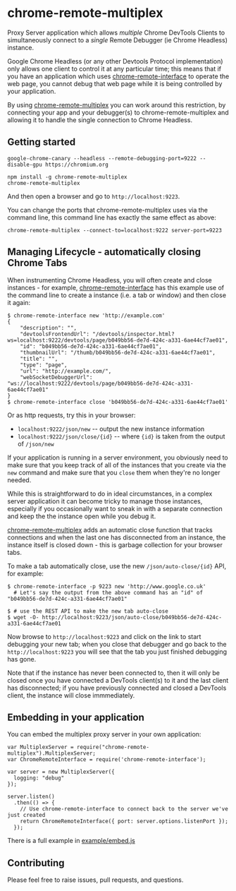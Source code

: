 # chrome-remote-multiplex
Proxy Server application which allows *multiple* Chrome DevTools Clients to simultaneously connect to a *single* Remote Debugger 
(ie Chrome Headless) instance.

Google Chrome Headless (or any other Devtools Protocol implementation) only allows one client to control
it at any particular time; this means that if you have an application which uses 
[chrome-remote-interface](https://github.com/cyrus-and/chrome-remote-interface)
to operate the web page, you cannot debug that web page while it is being controlled by your application.

By using [chrome-remote-multiplex](https://github.com/johnspackman/chrome-remote-multiplex) you can work 
around this restriction, by connecting your app and your debugger(s) to chrome-remote-multiplex and allowing 
it to handle the single connection to Chrome Headless. 
 

## Getting started
```
google-chrome-canary --headless --remote-debugging-port=9222 --disable-gpu https://chromium.org

npm install -g chrome-remote-multiplex
chrome-remote-multiplex
```

And then open a browser and go to `http://localhost:9223`.

You can change the ports that chrome-remote-multiplex uses via the command line, this command line has exactly the same effect as above:

```
chrome-remote-multiplex --connect-to=localhost:9222 server-port=9223
```


## Managing Lifecycle - automatically closing Chrome Tabs
When instrumenting Chrome Headless, you will often create and close instances - for example, [chrome-remote-interface](https://github.com/cyrus-and/chrome-remote-interface)
has this example use of the command line to create a instance (i.e. a tab or window) and then close it again:

```
$ chrome-remote-interface new 'http://example.com'
{
    "description": "",
    "devtoolsFrontendUrl": "/devtools/inspector.html?ws=localhost:9222/devtools/page/b049bb56-de7d-424c-a331-6ae44cf7ae01",
    "id": "b049bb56-de7d-424c-a331-6ae44cf7ae01",
    "thumbnailUrl": "/thumb/b049bb56-de7d-424c-a331-6ae44cf7ae01",
    "title": "",
    "type": "page",
    "url": "http://example.com/",
    "webSocketDebuggerUrl": "ws://localhost:9222/devtools/page/b049bb56-de7d-424c-a331-6ae44cf7ae01"
}
$ chrome-remote-interface close 'b049bb56-de7d-424c-a331-6ae44cf7ae01'
```

Or as http requests, try this in your browser:
- `localhost:9222/json/new` -- output the new instance information
- `localhost:9222/json/close/{id}` -- where `{id}` is taken from the output of `/json/new` 

If your application is running in a server environment, you obviously need to make sure that you keep track of all of the
instances that you create via the `new` command and make sure that you `close` them when they're no longer needed.

While this is straightforward to do in ideal circumstances, in a complex server application it can become tricky to manage
those instances, especially if you occasionally want to sneak in with a separate connection and keep the the instance open 
while you debug it.

[chrome-remote-multiplex](https://github.com/johnspackman/chrome-remote-multiplex) adds an automatic close function that
tracks connections and when the last one has disconnected from an instance, the instance itself is closed down - this is
garbage collection for your browser tabs.

To make a tab automatically close, use the new `/json/auto-close/{id}` API, for example:

```
$ chrome-remote-interface -p 9223 new 'http://www.google.co.uk'
  # Let's say the output from the above command has an "id" of "b049bb56-de7d-424c-a331-6ae44cf7ae01"

$ # use the REST API to make the new tab auto-close 
$ wget -O- http://localhost:9223/json/auto-close/b049bb56-de7d-424c-a331-6ae44cf7ae01
```

Now browse to `http://localhost:9223` and click on the link to start debugging your new tab; when you close that debugger and
go back to the `http://localhost:9223` you will see that the tab you just finished debugging has gone.

Note that if the instance has never been connected to, then it will only be closed once you have connected a DevTools client(s) to it
and the last client has disconnected; if you have previously connected and closed a DevTools client, the instance will close immmediately.


## Embedding in your application
You can embed the multiplex proxy server in your own application:

```
var MultiplexServer = require("chrome-remote-multiplex").MultiplexServer;
var ChromeRemoteInterface = require('chrome-remote-interface');

var server = new MultiplexServer({
  logging: "debug"
});

server.listen()
  .then(() => {
    // Use chrome-remote-interface to connect back to the server we've just created
    return ChromeRemoteInterface({ port: server.options.listenPort });
  });
```

There is a full example in [example/embed.js](https://github.com/johnspackman/chrome-remote-multiplex/blob/master/example/embed.js)


## Contributing
Please feel free to raise issues, pull requests, and questions.





